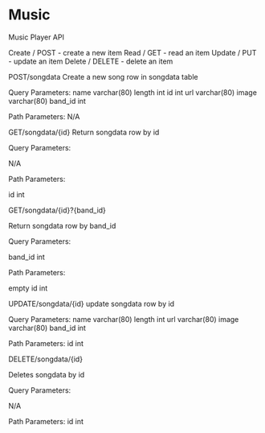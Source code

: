 # Music
Music Player API

Create / POST - create a new item
Read / GET - read an item
Update / PUT - update an item
Delete / DELETE - delete an item

POST/songdata
Create a new song row in songdata table

Query Parameters:
name varchar(80)
length int
id int
url varchar(80)
image varchar(80)
band_id int

Path Parameters:
N/A

GET/songdata/{id}
Return songdata row by id 

Query Parameters:

N/A

Path Parameters:

id int


GET/songdata/{id}?{band_id}

Return songdata row by band_id 

Query Parameters:

band_id int

Path Parameters:

empty id int

UPDATE/songdata/{id}
update songdata row by id

Query Parameters:
name varchar(80)
length int
url varchar(80)
image varchar(80)
band_id int

Path Parameters:
id int

DELETE/songdata/{id}

Deletes songdata by id


Query Parameters:

N/A

Path Parameters:
id int


